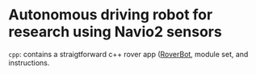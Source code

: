 # Autonomous driving robot for research using Navio2 sensors

`cpp`: contains a straigtforward c++ rover app ([RoverBot](cpp/RoverBot/README.md), module set, and instructions.
